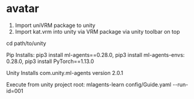 # avatar

1. Import uniVRM package to unity
2. Import kat.vrm into unity via VRM package via unity toolbar on top

cd path/to/unity

Pip Installs:
  pip3 install ml-agents==0.28.0,
  pip3 install ml-agents-envs: 0.28.0,
  pip3 install PyTorch==1.13.0

Unity Installs
  com.unity.ml-agents version 2.0.1


Execute from unity project root:
	mlagents-learn config/Guide.yaml --run-id=001

